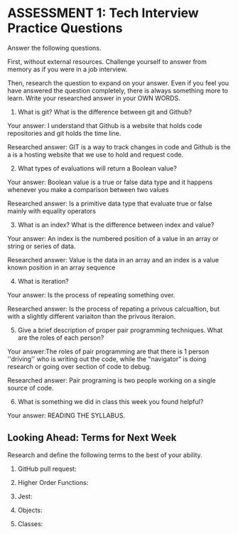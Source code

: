 # ASSESSMENT 1: Tech Interview Practice Questions
Answer the following questions.

First, without external resources. Challenge yourself to answer from memory as if you were in a job interview.

Then, research the question to expand on your answer. Even if you feel you have answered the question completely, there is always something more to learn. Write your researched answer in your OWN WORDS.

1. What is git? What is the difference between git and Github?

  Your answer: I understand that Github is a website that holds code repositories and git holds the time line.

  Researched answer: GIT is a way to track changes in code and Github is the a is a hosting website that we use to hold and request code.



2. What types of evaluations will return a Boolean value?

  Your answer: Boolean value is a true or false data type and it happens whenever you make a comparison between two values

  Researched answer: Is a primitive data type that evaluate true or false mainly with equality operators



3. What is an index? What is the difference between index and value?

  Your answer: An index is the numbered position of a value in an array or string or series of data.

  Researched answer: Value is the data in an array and an index is a value known position in an array sequence 



4. What is iteration?

  Your answer: Is the process of repeating something over.

  Researched answer: Is the process of repating a privous calcualtion, but with a slightly different variaiton than the privous iteraion.



5. Give a brief description of proper pair programming techniques. What are the roles of each person?

  Your answer:The roles of pair programming are that there is 1 person ''driving'' who is writing out the code, while the "navigator" is doing research or going over section of code to debug.

  Researched answer: Pair programing is two people working on a single source of code.



6. What is something we did in class this week you found helpful?  

  Your answer: READING THE SYLLABUS.



## Looking Ahead: Terms for Next Week

Research and define the following terms to the best of your ability.

1. GitHub pull request:

2. Higher Order Functions:

3. Jest:

4. Objects:

5. Classes:
